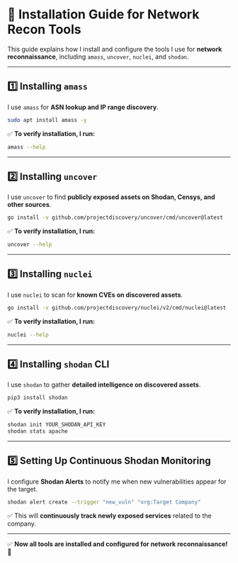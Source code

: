 # 🔧 Installation Guide for Network Recon Tools

This guide explains how I install and configure the tools I use for **network reconnaissance**, including `amass`, `uncover`, `nuclei`, and `shodan`.

---

## **1️⃣ Installing `amass`**
I use `amass` for **ASN lookup and IP range discovery**.
```bash
sudo apt install amass -y
```
✅ **To verify installation, I run:**
```bash
amass --help
```

---

## **2️⃣ Installing `uncover`**
I use `uncover` to find **publicly exposed assets on Shodan, Censys, and other sources**.
```bash
go install -v github.com/projectdiscovery/uncover/cmd/uncover@latest
```
✅ **To verify installation, I run:**
```bash
uncover --help
```

---

## **3️⃣ Installing `nuclei`**
I use `nuclei` to scan for **known CVEs on discovered assets**.
```bash
go install -v github.com/projectdiscovery/nuclei/v2/cmd/nuclei@latest
```
✅ **To verify installation, I run:**
```bash
nuclei --help
```

---

## **4️⃣ Installing `shodan` CLI**
I use `shodan` to gather **detailed intelligence on discovered assets**.
```bash
pip3 install shodan
```
✅ **To verify installation, I run:**
```bash
shodan init YOUR_SHODAN_API_KEY
shodan stats apache
```

---

## **5️⃣ Setting Up Continuous Shodan Monitoring**
I configure **Shodan Alerts** to notify me when new vulnerabilities appear for the target.
```bash
shodan alert create --trigger "new_vuln" "org:Target Company"
```
✅ This will **continuously track newly exposed services** related to the company.

---

✅ **Now all tools are installed and configured for network reconnaissance!** 🚀

